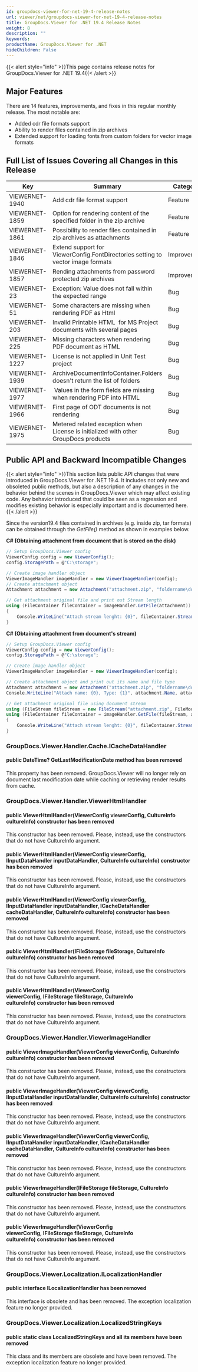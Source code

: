```yaml
---
id: groupdocs-viewer-for-net-19-4-release-notes
url: viewer/net/groupdocs-viewer-for-net-19-4-release-notes
title: GroupDocs.Viewer for .NET 19.4 Release Notes
weight: 8
description: ""
keywords: 
productName: GroupDocs.Viewer for .NET
hideChildren: False
---
```

{{< alert style="info" >}}This page contains release notes for GroupDocs.Viewer for .NET 19.4{{< /alert >}}

## Major Features

There are 14 features, improvements, and fixes in this regular monthly release. The most notable are:

*   Added cdr file formats support
*   Ability to render files contained in zip archives
*   Extended support for loading fonts from custom folders for vector image formats

## Full List of Issues Covering all Changes in this Release

| Key | Summary | Category |
| --- | --- | --- |
| VIEWERNET-1940 | Add cdr file format support | Feature |
| VIEWERNET-1859 | Option for rendering content of the specified folder in the zip archive | Feature |
| VIEWERNET-1861 | Possibility to render files contained in zip archives as attachments | Feature |
| VIEWERNET-1846 | Extend support for ViewerConfig.FontDirectories setting to vector image formats | Improvement |
| VIEWERNET-1857 | Rending attachments from password protected zip archives | Improvement |
| VIEWERNET-23 | Exception: Value does not fall within the expected range | Bug |
| VIEWERNET-51 | Some characters are missing when rendering PDF as Html | Bug |
| VIEWERNET-203 | Invalid Printable HTML  for MS Project documents with several pages  | Bug |
| VIEWERNET-225 | Missing characters when rendering PDF document as HTML | Bug |
| VIEWERNET-1227 | License is not applied in Unit Test project | Bug |
| VIEWERNET-1939 | ArchiveDocumentInfoContainer.Folders doesn't return the list of folders | Bug |
| VIEWERNET-1977 |  Values in the form fields are missing when rendering PDF into HTML | Bug |
| VIEWERNET-1966 | First page of ODT documents is not rendering | Bug |
| VIEWERNET-1975 | Metered related exception when License is initialized with other GroupDocs products | Bug |

## Public API and Backward Incompatible Changes

{{< alert style="info" >}}This section lists public API changes that were introduced in GroupDocs.Viewer for .NET 19.4. It includes not only new and obsoleted public methods, but also a description of any changes in the behavior behind the scenes in GroupDocs.Viewer which may affect existing code. Any behavior introduced that could be seen as a regression and modifies existing behavior is especially important and is documented here.{{< /alert >}}

Since the version19.4 files contained in archives (e.g. inside zip, tar formats) can be obtained through the *GetFile()* method as shown in examples below.

**C# (Obtaining attachment from document that is stored on the disk)**

```csharp
// Setup GroupDocs.Viewer config
ViewerConfig config = new ViewerConfig();
config.StoragePath = @"C:\storage";

// Create image handler object
ViewerImageHandler imageHandler = new ViewerImageHandler(config);
// Create attachment object 
Attachment attachment = new Attachment("attachment.zip", "foldername\document.docx", "document.docx");

// Get attachment original file and print out Stream length
using (FileContainer fileContainer = imageHandler.GetFile(attachment))
{
	Console.WriteLine("Attach stream lenght: {0}", fileContainer.Stream.Length);
}
```

**C# (Obtaining attachment from document's stream)**

```csharp
// Setup GroupDocs.Viewer config
ViewerConfig config = new ViewerConfig();
config.StoragePath = @"C:\storage";

// Create image handler object
ViewerImageHandler imageHandler = new ViewerImageHandler(config);

// Create attachment object and print out its name and file type
Attachment attachment = new Attachment("attachment.zip", "foldername\document.docx", "document.docx");
Console.WriteLine("Attach name: {0}, Type: {1}", attachment.Name, attachment.FileType);

// Get attachment original file using document stream
using (FileStream fileStream = new FileStream("attachment.zip", FileMode.Open))
using (FileContainer fileContainer = imageHandler.GetFile(fileStream, attachment))
{
	Console.WriteLine("Attach stream lenght: {0}", fileContainer.Stream.Length);
}
```

### GroupDocs.Viewer.Handler.Cache.ICacheDataHandler

#### public DateTime? GetLastModificationDate method has been removed

This property has been removed. GroupDocs.Viewer will no longer rely on document last modification date while caching or retrieving render results from cache.

### GroupDocs.Viewer.Handler.ViewerHtmlHandler

#### public ViewerHtmlHandler(ViewerConfig viewerConfig, CultureInfo cultureInfo) constructor has been removed

This constructor has been removed. Please, instead, use the constructors that do not have CultureInfo argument.

#### public ViewerHtmlHandler(ViewerConfig viewerConfig, IInputDataHandler inputDataHandler, CultureInfo cultureInfo) constructor has been removed

This constructor has been removed. Please, instead, use the constructors that do not have CultureInfo argument.

#### public ViewerHtmlHandler(ViewerConfig viewerConfig, IInputDataHandler inputDataHandler, ICacheDataHandler cacheDataHandler, CultureInfo cultureInfo) constructor has been removed

This constructor has been removed. Please, instead, use the constructors that do not have CultureInfo argument.

#### public ViewerHtmlHandler(IFileStorage fileStorage, CultureInfo cultureInfo) constructor has been removed

This constructor has been removed. Please, instead, use the constructors that do not have CultureInfo argument.

#### public ViewerHtmlHandler(ViewerConfig viewerConfig, IFileStorage fileStorage, CultureInfo cultureInfo) constructor has been removed

This constructor has been removed. Please, instead, use the constructors that do not have CultureInfo argument.

### GroupDocs.Viewer.Handler.ViewerImageHandler

#### public ViewerImageHandler(ViewerConfig viewerConfig, CultureInfo cultureInfo) constructor has been removed

This constructor has been removed. Please, instead, use the constructors that do not have CultureInfo argument.

#### public ViewerImageHandler(ViewerConfig viewerConfig, IInputDataHandler inputDataHandler, CultureInfo cultureInfo) constructor has been removed

This constructor has been removed. Please, instead, use the constructors that do not have CultureInfo argument.

#### public ViewerImageHandler(ViewerConfig viewerConfig, IInputDataHandler inputDataHandler, ICacheDataHandler cacheDataHandler, CultureInfo cultureInfo) constructor has been removed

This constructor has been removed. Please, instead, use the constructors that do not have CultureInfo argument.

#### public ViewerImageHandler(IFileStorage fileStorage, CultureInfo cultureInfo) constructor has been removed

This constructor has been removed. Please, instead, use the constructors that do not have CultureInfo argument.

#### public ViewerImageHandler(ViewerConfig viewerConfig, IFileStorage fileStorage, CultureInfo cultureInfo) constructor has been removed

This constructor has been removed. Please, instead, use the constructors that do not have CultureInfo argument.

### GroupDocs.Viewer.Localization.ILocalizationHandler

#### public interface ILocalizationHandler has been removed

This interface is obsolete and has been removed. The exception localization feature no longer provided.

### GroupDocs.Viewer.Localization.LocalizedStringKeys

#### public static class LocalizedStringKeys and all its members have been removed

This class and its members are obsolete and have been removed. The exception localization feature no longer provided.
